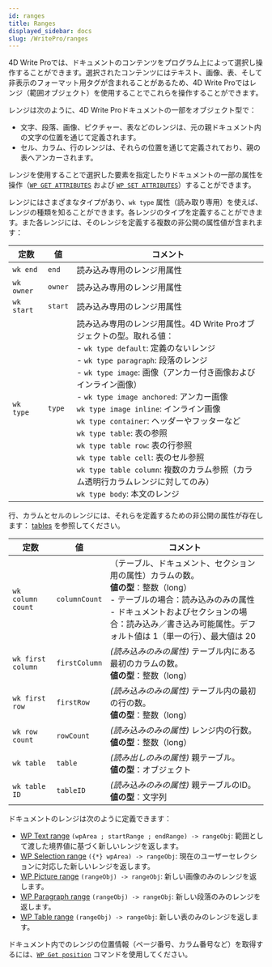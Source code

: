 ```yaml
---
id: ranges
title: Ranges
displayed_sidebar: docs
slug: /WritePro/ranges
---
```




4D Write Proでは、ドキュメントのコンテンツをプログラム上によって選択し操作することができます。選択されたコンテンツにはテキスト、画像、表、そして非表示のフォーマット用タグが含まれることがあるため、4D Write Proではレンジ（範囲オブジェクト）を使用することでこれらを操作することができます。

レンジは次のように、4D Write Proドキュメントの一部をオブジェクト型で：

- 文字、段落、画像、ピクチャー、表などのレンジは、元の親ドキュメント内の文字の位置を通じて定義されます。
- セル、カラム、行のレンジは、それらの位置を通じて定義されており、親の表へアンカーされます。

レンジを使用することで選択した要素を指定したりドキュメントの一部の属性を操作（[`WP GET ATTRIBUTES`](../commands/wp-get-attributes) および [`WP SET ATTRIBUTES`](../commands/wp-set-attributes)）することができます。

レンジにはさまざまなタイプがあり、`wk type` 属性（読み取り専用）を使えば、レンジの種類を知ることができます。各レンジのタイプを定義することができます。また各レンジには、そのレンジを定義する複数の非公開の属性値が含まれます：

| 定数       | 値     | コメント |
|------------|--------|----------|
| `wk end`   | `end`  | 読み込み専用のレンジ用属性 |
| `wk owner` | `owner`| 読み込み専用のレンジ用属性 |
| `wk start` | `start`| 読み込み専用のレンジ用属性 |
| `wk type`  | `type` | 読み込み専用のレンジ用属性。4D Write Proオブジェクトの型。取れる値： <br>- `wk type default`: 定義のないレンジ <br>- `wk type paragraph`: 段落のレンジ <br>- `wk type image`: 画像（アンカー付き画像およびインライン画像） <br>- `wk type image anchored`: アンカー画像 <br> `wk type image inline`: インライン画像 <br> `wk type container`: ヘッダーやフッターなど <br> `wk type table`: 表の参照 <br> `wk type table row`: 表の行参照 <br> `wk type table cell`: 表のセル参照 <br> `wk type table column`: 複数のカラム参照（カラム透明行カラムレンジに対してのみ） <br> `wk type body`: 本文のレンジ |

行、カラムとセルのレンジには、それらを定義するための非公開の属性が存在します： [tables](./handling-tables.md) を参照してください。

| 定数      | 値    | コメント|
|-------------------------|------------------|------------------------|
| `wk column count`       | `columnCount`    | （テーブル、ドキュメント、セクション用の属性）カラムの数。<br>**値の型**：整数（long）<br>- テーブルの場合：読み込みのみの属性<br>- ドキュメントおよびセクションの場合：読み込み／書き込み可能属性。デフォルト値は 1（単一の行）、最大値は 20 |
| `wk first column`       | `firstColumn`    | *(読み込みのみの属性)* テーブル内にある最初のカラムの数。<br>**値の型**：整数（long） |
| `wk first row`          | `firstRow`       | *(読み込みのみの属性)* テーブル内の最初の行の数。<br>**値の型**：整数（long） |
| `wk row count`          | `rowCount`       | *(読み込みのみの属性)* レンジ内の行数。<br>**値の型**：整数（long） |
| `wk table`              | `table`          | *(読み出しのみの属性)* 親テーブル。<br>**値の型**：オブジェクト |
| `wk table ID`           | `tableID`        | *(読み込みのみの属性)* 親テーブルのID。<br>**値の型**：文字列 |



ドキュメントのレンジは次のように定義できます：

- [WP Text range](../commands-legacy/wp-text-range.md) `(wpArea ; startRange ; endRange) -> rangeObj`: 範囲として渡した境界値に基づく新しいレンジを返します。
- [WP Selection range](../commands-legacy/wp-selection-range) `({*} wpArea) -> rangeObj`: 現在のユーザーセレクションに対応した新しいレンジを返します。
- [WP Picture range](../commands-legacy/wp-picture-range) `(rangeObj) -> rangeObj`: 新しい画像のみのレンジを返します。
- [WP Paragraph range](../commands-legacy/wp-paragraph-range) `(rangeObj) -> rangeObj`: 新しい段落のみのレンジを返します。
- [WP Table range](../commands-legacy/wp-table-range) `(rangeObj) -> rangeObj`: 新しい表のみのレンジを返します。

ドキュメント内でのレンジの位置情報（ページ番号、カラム番号など）を取得するには、[`WP Get position`](../commands-legacy/wp-get-position) コマンドを使用してください。



